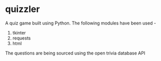 # quizzler
A quiz game built using Python. The following modules have been used - 

1. tkinter
2. requests
3. html

The questions are being sourced using the open trivia database API
